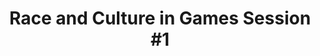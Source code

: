 ---
layout: default
category: session
id: race-culture-games-session-1
title: Race and Culture in Games Session &#35;1
permalink: /schedule#race-culture-games-session-1

day: Saturday
time: 11&colon;30am - 12&colon;45pm
timeorder: 3
room: Rm. 845

track: Race and Culture in Games

talks:
  - Beyond the Palette Swap&colon; Methodologies for Customizing Ethnicity
  - Engaging with ideology&colon; Towards non-Eurocentric historical themed video games
  - Post-Mortem&colon; Moon Hunters and Matriarchy
---